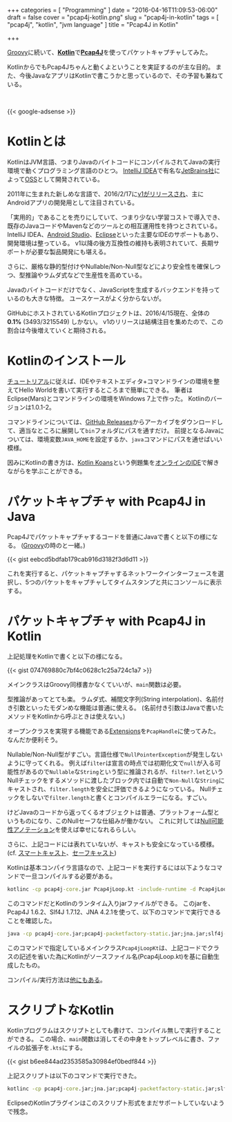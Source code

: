 +++
categories = [ "Programming" ]
date = "2016-04-16T11:09:53-06:00"
draft = false
cover = "pcap4j-kotlin.png"
slug = "pcap4j-in-kotlin"
tags = [ "pcap4j", "kotlin", "jvm language" ]
title = "Pcap4J in Kotlin"

+++

[Groovy](https://www.kaitoy.xyz/2016/04/10/pcap4j-in-groovy/)に続いて、[__Kotlin__](https://kotlinlang.org/)で[__Pcap4J__](https://github.com/kaitoy/pcap4j)を使ってパケットキャプチャしてみた。

KotlinからでもPcap4Jちゃんと動くよということを実証するのが主な目的。
また、今後JavaなアプリはKotlinで書こうかと思っているので、その予習も兼ねている。

<br>

{{< google-adsense >}}

# Kotlinとは
KotlinはJVM言語、つまりJavaのバイトコードにコンパイルされてJavaの実行環境で動くプログラミング言語のひとつ。
[IntelliJ IDEA](https://www.jetbrains.com/idea/)で有名な[JetBrains社](https://www.jetbrains.com/)によって[OSS](https://github.com/JetBrains/kotlin)として開発されている。

2011年に生まれた新しめな言語で、2016/2/17に[v1がリリースされ](http://blog.jetbrains.com/jp/2016/02/17/578)、主にAndroidアプリの開発用として注目されている。

「実用的」であることを売りにしていて、つまり少ない学習コストで導入でき、既存のJavaコードやMavenなどのツールとの相互運用性を持つとされている。
IntelliJ IDEA、[Android Studio](http://developer.android.com/sdk/index.html)、[Eclipse](https://eclipse.org/)といった主要なIDEのサポートもあり、開発環境は整っている。
v1以降の後方互換性の維持も表明されていて、長期サポートが必要な製品開発にも堪える。

さらに、厳格な静的型付けやNullable/Non-Null型などにより安全性を確保しつつ、型推論やラムダ式などで生産性を高めている。

Javaのバイトコードだけでなく、JavaScriptを生成するバックエンドを持っているのも大きな特徴。
ユースケースがよく分からないが。

GitHubにホストされているKotlinプロジェクトは、2016/4/15現在、全体の __0.1%__ (3493/3215549) しかない。
v1のリリースは結構注目を集めたので、この割合は今後増えていくと期待される。

# Kotlinのインストール
[チュートリアル](https://kotlinlang.org/docs/tutorials/)に従えば、IDEやテキストエディタ+コマンドラインの環境を整えてHello Worldを書いて実行するところまで簡単にできる。
筆者はEclipse(Mars)とコマンドラインの環境をWindows 7上で作った。
Kotlinのバージョンは1.0.1-2。

コマンドラインについては、[GitHub Releases](https://github.com/JetBrains/kotlin/releases/latest)からアーカイブをダウンロードして、適当なところに展開して`bin`フォルダにパスを通すだけ。
前提となるJavaについては、環境変数`JAVA_HOME`を設定するか、`java`コマンドにパスを通せばいい模様。

因みにKotlinの書き方は、[Kotlin Koans](https://kotlinlang.org/docs/tutorials/koans.html)という例題集を[オンラインのIDE](http://try.kotlinlang.org/koans)で解きながらを学ぶことができる。

# パケットキャプチャ with Pcap4J in Java
Pcap4Jでパケットキャプチャするコードを普通にJavaで書くと以下の様になる。
([Groovy](https://www.kaitoy.xyz/2016/04/10/pcap4j-in-groovy/)の時のと一緒。)

{{< gist eebcd5bdfab179cab916d3182f3d6d11 >}}

これを実行すると、パケットキャプチャするネットワークインターフェースを選択し、5つのパケットをキャプチャしてタイムスタンプと共にコンソールに表示する。

# パケットキャプチャ with Pcap4J in Kotlin
上記処理をKotlinで書くと以下の様になる。

{{< gist 074769880c7bf4c0628c1c25a724c1a7 >}}

メインクラスはGroovy同様書かなくていいが、`main`関数は必要。

型推論があってとても楽。
ラムダ式、補間文字列(String interpolation)、名前付き引数といったモダンめな機能は普通に使える。
(名前付き引数はJavaで書いたメソッドをKotlinから呼ぶときは使えない。)

オープンクラスを実現する機能である[Extensions](https://kotlinlang.org/docs/reference/extensions.html)を`PcapHandle`に使ってみた。
なんだか便利そう。

Nullable/Non-Null型がすごい。言語仕様で`NullPointerException`が発生しないように守ってくれる。
例えば`filter`は宣言の時点では初期化文で`null`が入る可能性があるので`Nullable`な`String`という型に推論されるが、`filter?.let`というNullチェックをするメソッドに渡したブロック内では自動で`Non-Null`な`String`にキャストされ、`filter.length`を安全に評価できるようになっている。
Nullチェックをしないで`filter.length`と書くとコンパイルエラーになる。すごい。

けどJavaのコードから返ってくるオブジェクトは普通、プラットフォーム型というものになり、このNullセーフな仕組みが働かない。
これに対しては[Null可能性アノテーション](https://kotlinlang.org/docs/reference/java-interop.html#nullability-annotations)を使えば幸せになれるらしい。

さらに、上記コードには表れていないが、キャストも安全になっている模様。(cf. [スマートキャスト](http://kotlinlang.org/docs/reference/typecasts.html#smart-casts)、[セーフキャスト](http://kotlinlang.org/docs/reference/typecasts.html#safe-nullable-cast-operator))

Kotlinは基本コンパイラ言語なので、上記コードを実行するには以下ようなコマンドで一旦コンパイルする必要がある。

```cmd
kotlinc -cp pcap4j-core.jar Pcap4jLoop.kt -include-runtime -d Pcap4jLoop.jar
```

このコマンドだとKotlinのランタイム入りjarファイルができる。
このjarを、Pcap4J 1.6.2、Slf4J 1.7.12、JNA 4.2.1を使って、以下のコマンドで実行できることを確認した。

```cmd
java -cp pcap4j-core.jar;pcap4j-packetfactory-static.jar;jna.jar;slf4j-api.jar;Pcap4jLoop.jar Pcap4jLoopKt tcp
```

このコマンドで指定しているメインクラス`Pcap4jLoopKt`は、上記コードでクラスの記述を省いた為にKotlinがソースファイル名(Pcap4jLoop.kt)を基に自動生成したもの。

コンパイル/実行方法は[他にもある](https://kotlinlang.org/docs/tutorials/command-line.html#creating-and-running-a-first-application)。

# スクリプトなKotlin
Kotlinプログラムはスクリプトとしても書けて、コンパイル無しで実行することができる。
この場合、`main`関数は消してその中身をトップレベルに書き、ファイルの拡張子を`.kts`にする。

{{< gist b6ee844ad2353585a30984ef0bedf844 >}}

上記スクリプトは以下のコマンドで実行できた。

```cmd
kotlinc -cp pcap4j-core.jar;jna.jar;pcap4j-packetfactory-static.jar;slf4j-api.jar -script Pcap4jLoop.kts tcp
```

EclipseのKotlinプラグインはこのスクリプト形式をまだサポートしていないようで残念。
